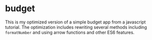 # budget
This is my optimized version of a simple budget app from a javascript tutorial. The optimization includes rewriting several methods including `formatNumber` and using arrow functions and other ES6 features. 

